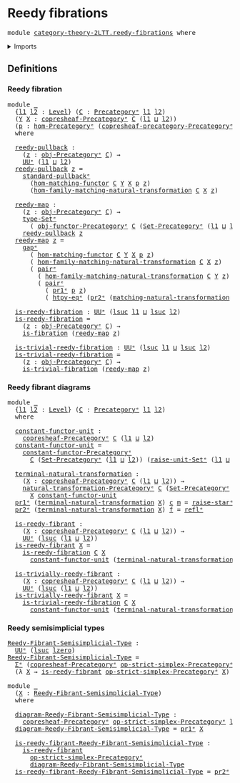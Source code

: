 # Reedy fibrations

<pre class="Agda"><a id="29" class="Keyword">module</a> <a id="36" href="category-theory-2LTT.reedy-fibrations.html" class="Module">category-theory-2LTT.reedy-fibrations</a> <a id="74" class="Keyword">where</a>
</pre>
<details><summary>Imports</summary>

<pre class="Agda"><a id="130" class="Keyword">open</a> <a id="135" class="Keyword">import</a> <a id="142" href="category-theory.cones-precategories%25E1%25B5%2589.html" class="Module">category-theory.cones-precategoriesᵉ</a>
<a id="179" class="Keyword">open</a> <a id="184" class="Keyword">import</a> <a id="191" href="category-theory.constant-functors%25E1%25B5%2589.html" class="Module">category-theory.constant-functorsᵉ</a>
<a id="226" class="Keyword">open</a> <a id="231" class="Keyword">import</a> <a id="238" href="category-theory.copresheaf-categories%25E1%25B5%2589.html" class="Module">category-theory.copresheaf-categoriesᵉ</a>
<a id="277" class="Keyword">open</a> <a id="282" class="Keyword">import</a> <a id="289" href="category-theory.functors-precategories%25E1%25B5%2589.html" class="Module">category-theory.functors-precategoriesᵉ</a>
<a id="329" class="Keyword">open</a> <a id="334" class="Keyword">import</a> <a id="341" href="category-theory.isomorphisms-in-precategories%25E1%25B5%2589.html" class="Module">category-theory.isomorphisms-in-precategoriesᵉ</a>
<a id="388" class="Keyword">open</a> <a id="393" class="Keyword">import</a> <a id="400" href="category-theory.limits-precategories%25E1%25B5%2589.html" class="Module">category-theory.limits-precategoriesᵉ</a>
<a id="438" class="Keyword">open</a> <a id="443" class="Keyword">import</a> <a id="450" href="category-theory.natural-transformations-functors-precategories%25E1%25B5%2589.html" class="Module">category-theory.natural-transformations-functors-precategoriesᵉ</a>
<a id="514" class="Keyword">open</a> <a id="519" class="Keyword">import</a> <a id="526" href="category-theory.precategories%25E1%25B5%2589.html" class="Module">category-theory.precategoriesᵉ</a>
<a id="557" class="Keyword">open</a> <a id="562" class="Keyword">import</a> <a id="569" href="category-theory.right-extensions-precategories%25E1%25B5%2589.html" class="Module">category-theory.right-extensions-precategoriesᵉ</a>
<a id="617" class="Keyword">open</a> <a id="622" class="Keyword">import</a> <a id="629" href="category-theory.right-kan-extensions-precategories%25E1%25B5%2589.html" class="Module">category-theory.right-kan-extensions-precategoriesᵉ</a>
<a id="681" class="Keyword">open</a> <a id="686" class="Keyword">import</a> <a id="693" href="category-theory.terminal-category%25E1%25B5%2589.html" class="Module">category-theory.terminal-categoryᵉ</a>

<a id="729" class="Keyword">open</a> <a id="734" class="Keyword">import</a> <a id="741" href="category-theory-2LTT.inverse-precategories.html" class="Module">category-theory-2LTT.inverse-precategories</a>
<a id="784" class="Keyword">open</a> <a id="789" class="Keyword">import</a> <a id="796" href="category-theory-2LTT.matching-objects.html" class="Module">category-theory-2LTT.matching-objects</a>
<a id="834" class="Keyword">open</a> <a id="839" class="Keyword">import</a> <a id="846" href="category-theory-2LTT.reduced-coslice-precategory.html" class="Module">category-theory-2LTT.reduced-coslice-precategory</a>
<a id="895" class="Keyword">open</a> <a id="900" class="Keyword">import</a> <a id="907" href="category-theory-2LTT.strict-simplex-precategory.html" class="Module">category-theory-2LTT.strict-simplex-precategory</a>

<a id="956" class="Keyword">open</a> <a id="961" class="Keyword">import</a> <a id="968" href="elementary-number-theory.inequality-natural-numbers%25E1%25B5%2589.html" class="Module">elementary-number-theory.inequality-natural-numbersᵉ</a>

<a id="1022" class="Keyword">open</a> <a id="1027" class="Keyword">import</a> <a id="1034" href="foundation.action-on-identifications-functions%25E1%25B5%2589.html" class="Module">foundation.action-on-identifications-functionsᵉ</a>
<a id="1082" class="Keyword">open</a> <a id="1087" class="Keyword">import</a> <a id="1094" href="foundation.category-of-sets%25E1%25B5%2589.html" class="Module">foundation.category-of-setsᵉ</a>
<a id="1123" class="Keyword">open</a> <a id="1128" class="Keyword">import</a> <a id="1135" href="foundation.dependent-pair-types%25E1%25B5%2589.html" class="Module">foundation.dependent-pair-typesᵉ</a>
<a id="1168" class="Keyword">open</a> <a id="1173" class="Keyword">import</a> <a id="1180" href="foundation.equivalences%25E1%25B5%2589.html" class="Module">foundation.equivalencesᵉ</a>
<a id="1205" class="Keyword">open</a> <a id="1210" class="Keyword">import</a> <a id="1217" href="foundation.function-extensionality%25E1%25B5%2589.html" class="Module">foundation.function-extensionalityᵉ</a>
<a id="1253" class="Keyword">open</a> <a id="1258" class="Keyword">import</a> <a id="1265" href="foundation.function-types%25E1%25B5%2589.html" class="Module">foundation.function-typesᵉ</a>
<a id="1292" class="Keyword">open</a> <a id="1297" class="Keyword">import</a> <a id="1304" href="foundation.identity-types%25E1%25B5%2589.html" class="Module">foundation.identity-typesᵉ</a>
<a id="1331" class="Keyword">open</a> <a id="1336" class="Keyword">import</a> <a id="1343" href="foundation.sets%25E1%25B5%2589.html" class="Module">foundation.setsᵉ</a>
<a id="1360" class="Keyword">open</a> <a id="1365" class="Keyword">import</a> <a id="1372" href="foundation.standard-pullbacks%25E1%25B5%2589.html" class="Module">foundation.standard-pullbacksᵉ</a>
<a id="1403" class="Keyword">open</a> <a id="1408" class="Keyword">import</a> <a id="1415" href="foundation.unit-type%25E1%25B5%2589.html" class="Module">foundation.unit-typeᵉ</a>
<a id="1437" class="Keyword">open</a> <a id="1442" class="Keyword">import</a> <a id="1449" href="foundation.universe-levels%25E1%25B5%2589.html" class="Module">foundation.universe-levelsᵉ</a>

<a id="1478" class="Keyword">open</a> <a id="1483" class="Keyword">import</a> <a id="1490" href="foundation-2LTT.fibrations.html" class="Module">foundation-2LTT.fibrations</a>
</pre>
</details>

## Definitions

### Reedy fibration

<pre class="Agda"><a id="1579" class="Keyword">module</a> <a id="1586" href="category-theory-2LTT.reedy-fibrations.html#1586" class="Module">_</a>
  <a id="1590" class="Symbol">{</a><a id="1591" href="category-theory-2LTT.reedy-fibrations.html#1591" class="Bound">l1</a> <a id="1594" href="category-theory-2LTT.reedy-fibrations.html#1594" class="Bound">l2</a> <a id="1597" class="Symbol">:</a> <a id="1599" href="Agda.Primitive.html#742" class="Postulate">Level</a><a id="1604" class="Symbol">}</a> <a id="1606" class="Symbol">(</a><a id="1607" href="category-theory-2LTT.reedy-fibrations.html#1607" class="Bound">C</a> <a id="1609" class="Symbol">:</a> <a id="1611" href="category-theory.precategories%25E1%25B5%2589.html#3370" class="Function">Precategoryᵉ</a> <a id="1624" href="category-theory-2LTT.reedy-fibrations.html#1591" class="Bound">l1</a> <a id="1627" href="category-theory-2LTT.reedy-fibrations.html#1594" class="Bound">l2</a><a id="1629" class="Symbol">)</a>
  <a id="1633" class="Symbol">(</a><a id="1634" href="category-theory-2LTT.reedy-fibrations.html#1634" class="Bound">Y</a> <a id="1636" href="category-theory-2LTT.reedy-fibrations.html#1636" class="Bound">X</a> <a id="1638" class="Symbol">:</a> <a id="1640" href="category-theory.copresheaf-categories%25E1%25B5%2589.html#3314" class="Function">copresheaf-Precategoryᵉ</a> <a id="1664" href="category-theory-2LTT.reedy-fibrations.html#1607" class="Bound">C</a> <a id="1666" class="Symbol">(</a><a id="1667" href="category-theory-2LTT.reedy-fibrations.html#1591" class="Bound">l1</a> <a id="1670" href="Agda.Primitive.html#961" class="Primitive Operator">⊔</a> <a id="1672" href="category-theory-2LTT.reedy-fibrations.html#1594" class="Bound">l2</a><a id="1674" class="Symbol">))</a>
  <a id="1679" class="Symbol">(</a><a id="1680" href="category-theory-2LTT.reedy-fibrations.html#1680" class="Bound">p</a> <a id="1682" class="Symbol">:</a> <a id="1684" href="category-theory.precategories%25E1%25B5%2589.html#4999" class="Function">hom-Precategoryᵉ</a> <a id="1701" class="Symbol">(</a><a id="1702" href="category-theory.copresheaf-categories%25E1%25B5%2589.html#9589" class="Function">copresheaf-precategory-Precategoryᵉ</a> <a id="1738" href="category-theory-2LTT.reedy-fibrations.html#1607" class="Bound">C</a> <a id="1740" class="Symbol">(</a><a id="1741" href="category-theory-2LTT.reedy-fibrations.html#1591" class="Bound">l1</a> <a id="1744" href="Agda.Primitive.html#961" class="Primitive Operator">⊔</a> <a id="1746" href="category-theory-2LTT.reedy-fibrations.html#1594" class="Bound">l2</a><a id="1748" class="Symbol">))</a> <a id="1751" href="category-theory-2LTT.reedy-fibrations.html#1634" class="Bound">Y</a> <a id="1753" href="category-theory-2LTT.reedy-fibrations.html#1636" class="Bound">X</a><a id="1754" class="Symbol">)</a>
  <a id="1758" class="Keyword">where</a>

  <a id="1767" href="category-theory-2LTT.reedy-fibrations.html#1767" class="Function">reedy-pullback</a> <a id="1782" class="Symbol">:</a>
    <a id="1788" class="Symbol">(</a><a id="1789" href="category-theory-2LTT.reedy-fibrations.html#1789" class="Bound">z</a> <a id="1791" class="Symbol">:</a> <a id="1793" href="category-theory.precategories%25E1%25B5%2589.html#4836" class="Function">obj-Precategoryᵉ</a> <a id="1810" href="category-theory-2LTT.reedy-fibrations.html#1607" class="Bound">C</a><a id="1811" class="Symbol">)</a> <a id="1813" class="Symbol">→</a>
    <a id="1819" href="Agda.Primitive.html#429" class="Primitive">UUᵉ</a> <a id="1823" class="Symbol">(</a><a id="1824" href="category-theory-2LTT.reedy-fibrations.html#1591" class="Bound">l1</a> <a id="1827" href="Agda.Primitive.html#961" class="Primitive Operator">⊔</a> <a id="1829" href="category-theory-2LTT.reedy-fibrations.html#1594" class="Bound">l2</a><a id="1831" class="Symbol">)</a>
  <a id="1835" href="category-theory-2LTT.reedy-fibrations.html#1767" class="Function">reedy-pullback</a> <a id="1850" href="category-theory-2LTT.reedy-fibrations.html#1850" class="Bound">z</a> <a id="1852" class="Symbol">=</a>
    <a id="1858" href="foundation.standard-pullbacks%25E1%25B5%2589.html#2215" class="Function">standard-pullbackᵉ</a>
      <a id="1883" class="Symbol">(</a><a id="1884" href="category-theory-2LTT.matching-objects.html#5340" class="Function">hom-matching-functor</a> <a id="1905" href="category-theory-2LTT.reedy-fibrations.html#1607" class="Bound">C</a> <a id="1907" href="category-theory-2LTT.reedy-fibrations.html#1634" class="Bound">Y</a> <a id="1909" href="category-theory-2LTT.reedy-fibrations.html#1636" class="Bound">X</a> <a id="1911" href="category-theory-2LTT.reedy-fibrations.html#1680" class="Bound">p</a> <a id="1913" href="category-theory-2LTT.reedy-fibrations.html#1850" class="Bound">z</a><a id="1914" class="Symbol">)</a>
      <a id="1922" class="Symbol">(</a><a id="1923" href="category-theory-2LTT.matching-objects.html#8306" class="Function">hom-family-matching-natural-transformation</a> <a id="1966" href="category-theory-2LTT.reedy-fibrations.html#1607" class="Bound">C</a> <a id="1968" href="category-theory-2LTT.reedy-fibrations.html#1636" class="Bound">X</a> <a id="1970" href="category-theory-2LTT.reedy-fibrations.html#1850" class="Bound">z</a><a id="1971" class="Symbol">)</a>

  <a id="1976" href="category-theory-2LTT.reedy-fibrations.html#1976" class="Function">reedy-map</a> <a id="1986" class="Symbol">:</a>
    <a id="1992" class="Symbol">(</a><a id="1993" href="category-theory-2LTT.reedy-fibrations.html#1993" class="Bound">z</a> <a id="1995" class="Symbol">:</a> <a id="1997" href="category-theory.precategories%25E1%25B5%2589.html#4836" class="Function">obj-Precategoryᵉ</a> <a id="2014" href="category-theory-2LTT.reedy-fibrations.html#1607" class="Bound">C</a><a id="2015" class="Symbol">)</a> <a id="2017" class="Symbol">→</a>
    <a id="2023" href="foundation-core.sets%25E1%25B5%2589.html#1014" class="Function">type-Setᵉ</a>
      <a id="2039" class="Symbol">(</a> <a id="2041" href="category-theory.functors-precategories%25E1%25B5%2589.html#4337" class="Function">obj-functor-Precategoryᵉ</a> <a id="2066" href="category-theory-2LTT.reedy-fibrations.html#1607" class="Bound">C</a> <a id="2068" class="Symbol">(</a><a id="2069" href="foundation.category-of-sets%25E1%25B5%2589.html#3733" class="Function">Set-Precategoryᵉ</a> <a id="2086" class="Symbol">(</a><a id="2087" href="category-theory-2LTT.reedy-fibrations.html#1591" class="Bound">l1</a> <a id="2090" href="Agda.Primitive.html#961" class="Primitive Operator">⊔</a> <a id="2092" href="category-theory-2LTT.reedy-fibrations.html#1594" class="Bound">l2</a><a id="2094" class="Symbol">))</a> <a id="2097" href="category-theory-2LTT.reedy-fibrations.html#1634" class="Bound">Y</a> <a id="2099" href="category-theory-2LTT.reedy-fibrations.html#1993" class="Bound">z</a><a id="2100" class="Symbol">)</a> <a id="2102" class="Symbol">→</a>
    <a id="2108" href="category-theory-2LTT.reedy-fibrations.html#1767" class="Function">reedy-pullback</a> <a id="2123" href="category-theory-2LTT.reedy-fibrations.html#1993" class="Bound">z</a>
  <a id="2127" href="category-theory-2LTT.reedy-fibrations.html#1976" class="Function">reedy-map</a> <a id="2137" href="category-theory-2LTT.reedy-fibrations.html#2137" class="Bound">z</a> <a id="2139" class="Symbol">=</a>
    <a id="2145" href="foundation.standard-pullbacks%25E1%25B5%2589.html#3777" class="Function">gapᵉ</a>
      <a id="2156" class="Symbol">(</a> <a id="2158" href="category-theory-2LTT.matching-objects.html#5340" class="Function">hom-matching-functor</a> <a id="2179" href="category-theory-2LTT.reedy-fibrations.html#1607" class="Bound">C</a> <a id="2181" href="category-theory-2LTT.reedy-fibrations.html#1634" class="Bound">Y</a> <a id="2183" href="category-theory-2LTT.reedy-fibrations.html#1636" class="Bound">X</a> <a id="2185" href="category-theory-2LTT.reedy-fibrations.html#1680" class="Bound">p</a> <a id="2187" href="category-theory-2LTT.reedy-fibrations.html#2137" class="Bound">z</a><a id="2188" class="Symbol">)</a>
      <a id="2196" class="Symbol">(</a> <a id="2198" href="category-theory-2LTT.matching-objects.html#8306" class="Function">hom-family-matching-natural-transformation</a> <a id="2241" href="category-theory-2LTT.reedy-fibrations.html#1607" class="Bound">C</a> <a id="2243" href="category-theory-2LTT.reedy-fibrations.html#1636" class="Bound">X</a> <a id="2245" href="category-theory-2LTT.reedy-fibrations.html#2137" class="Bound">z</a><a id="2246" class="Symbol">)</a>
      <a id="2254" class="Symbol">(</a> <a id="2256" href="foundation.dependent-pair-types%25E1%25B5%2589.html#679" class="InductiveConstructor">pairᵉ</a>
        <a id="2270" class="Symbol">(</a> <a id="2272" href="category-theory-2LTT.matching-objects.html#8306" class="Function">hom-family-matching-natural-transformation</a> <a id="2315" href="category-theory-2LTT.reedy-fibrations.html#1607" class="Bound">C</a> <a id="2317" href="category-theory-2LTT.reedy-fibrations.html#1634" class="Bound">Y</a> <a id="2319" href="category-theory-2LTT.reedy-fibrations.html#2137" class="Bound">z</a><a id="2320" class="Symbol">)</a>
        <a id="2330" class="Symbol">(</a> <a id="2332" href="foundation.dependent-pair-types%25E1%25B5%2589.html#679" class="InductiveConstructor">pairᵉ</a>
          <a id="2348" class="Symbol">(</a> <a id="2350" href="foundation.dependent-pair-types%25E1%25B5%2589.html#697" class="Field">pr1ᵉ</a> <a id="2355" href="category-theory-2LTT.reedy-fibrations.html#1680" class="Bound">p</a> <a id="2357" href="category-theory-2LTT.reedy-fibrations.html#2137" class="Bound">z</a><a id="2358" class="Symbol">)</a>
          <a id="2370" class="Symbol">(</a> <a id="2372" href="foundation.function-extensionality%25E1%25B5%2589.html#1919" class="Function">htpy-eqᵉ</a> <a id="2381" class="Symbol">(</a><a id="2382" href="foundation.dependent-pair-types%25E1%25B5%2589.html#711" class="Field">pr2ᵉ</a> <a id="2387" class="Symbol">(</a><a id="2388" href="category-theory-2LTT.matching-objects.html#8872" class="Function">matching-natural-transformation</a> <a id="2420" href="category-theory-2LTT.reedy-fibrations.html#1607" class="Bound">C</a> <a id="2422" href="category-theory-2LTT.reedy-fibrations.html#2137" class="Bound">z</a><a id="2423" class="Symbol">)</a> <a id="2425" href="category-theory-2LTT.reedy-fibrations.html#1680" class="Bound">p</a><a id="2426" class="Symbol">))))</a>

  <a id="2434" href="category-theory-2LTT.reedy-fibrations.html#2434" class="Function">is-reedy-fibration</a> <a id="2453" class="Symbol">:</a> <a id="2455" href="Agda.Primitive.html#429" class="Primitive">UUᵉ</a> <a id="2459" class="Symbol">(</a><a id="2460" href="Agda.Primitive.html#931" class="Primitive">lsuc</a> <a id="2465" href="category-theory-2LTT.reedy-fibrations.html#1591" class="Bound">l1</a> <a id="2468" href="Agda.Primitive.html#961" class="Primitive Operator">⊔</a> <a id="2470" href="Agda.Primitive.html#931" class="Primitive">lsuc</a> <a id="2475" href="category-theory-2LTT.reedy-fibrations.html#1594" class="Bound">l2</a><a id="2477" class="Symbol">)</a>
  <a id="2481" href="category-theory-2LTT.reedy-fibrations.html#2434" class="Function">is-reedy-fibration</a> <a id="2500" class="Symbol">=</a>
    <a id="2506" class="Symbol">(</a><a id="2507" href="category-theory-2LTT.reedy-fibrations.html#2507" class="Bound">z</a> <a id="2509" class="Symbol">:</a> <a id="2511" href="category-theory.precategories%25E1%25B5%2589.html#4836" class="Function">obj-Precategoryᵉ</a> <a id="2528" href="category-theory-2LTT.reedy-fibrations.html#1607" class="Bound">C</a><a id="2529" class="Symbol">)</a> <a id="2531" class="Symbol">→</a>
    <a id="2537" href="foundation-2LTT.fibrations.html#756" class="Function">is-fibration</a> <a id="2550" class="Symbol">(</a><a id="2551" href="category-theory-2LTT.reedy-fibrations.html#1976" class="Function">reedy-map</a> <a id="2561" href="category-theory-2LTT.reedy-fibrations.html#2507" class="Bound">z</a><a id="2562" class="Symbol">)</a>

  <a id="2567" href="category-theory-2LTT.reedy-fibrations.html#2567" class="Function">is-trivial-reedy-fibration</a> <a id="2594" class="Symbol">:</a> <a id="2596" href="Agda.Primitive.html#429" class="Primitive">UUᵉ</a> <a id="2600" class="Symbol">(</a><a id="2601" href="Agda.Primitive.html#931" class="Primitive">lsuc</a> <a id="2606" href="category-theory-2LTT.reedy-fibrations.html#1591" class="Bound">l1</a> <a id="2609" href="Agda.Primitive.html#961" class="Primitive Operator">⊔</a> <a id="2611" href="Agda.Primitive.html#931" class="Primitive">lsuc</a> <a id="2616" href="category-theory-2LTT.reedy-fibrations.html#1594" class="Bound">l2</a><a id="2618" class="Symbol">)</a>
  <a id="2622" href="category-theory-2LTT.reedy-fibrations.html#2567" class="Function">is-trivial-reedy-fibration</a> <a id="2649" class="Symbol">=</a>
    <a id="2655" class="Symbol">(</a><a id="2656" href="category-theory-2LTT.reedy-fibrations.html#2656" class="Bound">z</a> <a id="2658" class="Symbol">:</a> <a id="2660" href="category-theory.precategories%25E1%25B5%2589.html#4836" class="Function">obj-Precategoryᵉ</a> <a id="2677" href="category-theory-2LTT.reedy-fibrations.html#1607" class="Bound">C</a><a id="2678" class="Symbol">)</a> <a id="2680" class="Symbol">→</a>
    <a id="2686" href="foundation-2LTT.fibrations.html#846" class="Function">is-trivial-fibration</a> <a id="2707" class="Symbol">(</a><a id="2708" href="category-theory-2LTT.reedy-fibrations.html#1976" class="Function">reedy-map</a> <a id="2718" href="category-theory-2LTT.reedy-fibrations.html#2656" class="Bound">z</a><a id="2719" class="Symbol">)</a>
</pre>
### Reedy fibrant diagrams

<pre class="Agda"><a id="2762" class="Keyword">module</a> <a id="2769" href="category-theory-2LTT.reedy-fibrations.html#2769" class="Module">_</a>
  <a id="2773" class="Symbol">{</a><a id="2774" href="category-theory-2LTT.reedy-fibrations.html#2774" class="Bound">l1</a> <a id="2777" href="category-theory-2LTT.reedy-fibrations.html#2777" class="Bound">l2</a> <a id="2780" class="Symbol">:</a> <a id="2782" href="Agda.Primitive.html#742" class="Postulate">Level</a><a id="2787" class="Symbol">}</a> <a id="2789" class="Symbol">(</a><a id="2790" href="category-theory-2LTT.reedy-fibrations.html#2790" class="Bound">C</a> <a id="2792" class="Symbol">:</a> <a id="2794" href="category-theory.precategories%25E1%25B5%2589.html#3370" class="Function">Precategoryᵉ</a> <a id="2807" href="category-theory-2LTT.reedy-fibrations.html#2774" class="Bound">l1</a> <a id="2810" href="category-theory-2LTT.reedy-fibrations.html#2777" class="Bound">l2</a><a id="2812" class="Symbol">)</a>
  <a id="2816" class="Keyword">where</a>

  <a id="2825" href="category-theory-2LTT.reedy-fibrations.html#2825" class="Function">constant-functor-unit</a> <a id="2847" class="Symbol">:</a>
    <a id="2853" href="category-theory.copresheaf-categories%25E1%25B5%2589.html#3314" class="Function">copresheaf-Precategoryᵉ</a> <a id="2877" href="category-theory-2LTT.reedy-fibrations.html#2790" class="Bound">C</a> <a id="2879" class="Symbol">(</a><a id="2880" href="category-theory-2LTT.reedy-fibrations.html#2774" class="Bound">l1</a> <a id="2883" href="Agda.Primitive.html#961" class="Primitive Operator">⊔</a> <a id="2885" href="category-theory-2LTT.reedy-fibrations.html#2777" class="Bound">l2</a><a id="2887" class="Symbol">)</a>
  <a id="2891" href="category-theory-2LTT.reedy-fibrations.html#2825" class="Function">constant-functor-unit</a> <a id="2913" class="Symbol">=</a>
    <a id="2919" href="category-theory.constant-functors%25E1%25B5%2589.html#1298" class="Function">constant-functor-Precategoryᵉ</a>
      <a id="2955" href="category-theory-2LTT.reedy-fibrations.html#2790" class="Bound">C</a> <a id="2957" class="Symbol">(</a><a id="2958" href="foundation.category-of-sets%25E1%25B5%2589.html#3733" class="Function">Set-Precategoryᵉ</a> <a id="2975" class="Symbol">(</a><a id="2976" href="category-theory-2LTT.reedy-fibrations.html#2774" class="Bound">l1</a> <a id="2979" href="Agda.Primitive.html#961" class="Primitive Operator">⊔</a> <a id="2981" href="category-theory-2LTT.reedy-fibrations.html#2777" class="Bound">l2</a><a id="2983" class="Symbol">))</a> <a id="2986" class="Symbol">(</a><a id="2987" href="foundation.unit-type%25E1%25B5%2589.html#4054" class="Function">raise-unit-Setᵉ</a> <a id="3003" class="Symbol">(</a><a id="3004" href="category-theory-2LTT.reedy-fibrations.html#2774" class="Bound">l1</a> <a id="3007" href="Agda.Primitive.html#961" class="Primitive Operator">⊔</a> <a id="3009" href="category-theory-2LTT.reedy-fibrations.html#2777" class="Bound">l2</a><a id="3011" class="Symbol">))</a>

  <a id="3017" href="category-theory-2LTT.reedy-fibrations.html#3017" class="Function">terminal-natural-transformation</a> <a id="3049" class="Symbol">:</a>
    <a id="3055" class="Symbol">(</a><a id="3056" href="category-theory-2LTT.reedy-fibrations.html#3056" class="Bound">X</a> <a id="3058" class="Symbol">:</a> <a id="3060" href="category-theory.copresheaf-categories%25E1%25B5%2589.html#3314" class="Function">copresheaf-Precategoryᵉ</a> <a id="3084" href="category-theory-2LTT.reedy-fibrations.html#2790" class="Bound">C</a> <a id="3086" class="Symbol">(</a><a id="3087" href="category-theory-2LTT.reedy-fibrations.html#2774" class="Bound">l1</a> <a id="3090" href="Agda.Primitive.html#961" class="Primitive Operator">⊔</a> <a id="3092" href="category-theory-2LTT.reedy-fibrations.html#2777" class="Bound">l2</a><a id="3094" class="Symbol">))</a> <a id="3097" class="Symbol">→</a>
    <a id="3103" href="category-theory.natural-transformations-functors-precategories%25E1%25B5%2589.html#1877" class="Function">natural-transformation-Precategoryᵉ</a> <a id="3139" href="category-theory-2LTT.reedy-fibrations.html#2790" class="Bound">C</a> <a id="3141" class="Symbol">(</a><a id="3142" href="foundation.category-of-sets%25E1%25B5%2589.html#3733" class="Function">Set-Precategoryᵉ</a> <a id="3159" class="Symbol">(</a><a id="3160" href="category-theory-2LTT.reedy-fibrations.html#2774" class="Bound">l1</a> <a id="3163" href="Agda.Primitive.html#961" class="Primitive Operator">⊔</a> <a id="3165" href="category-theory-2LTT.reedy-fibrations.html#2777" class="Bound">l2</a><a id="3167" class="Symbol">))</a>
      <a id="3176" href="category-theory-2LTT.reedy-fibrations.html#3056" class="Bound">X</a> <a id="3178" href="category-theory-2LTT.reedy-fibrations.html#2825" class="Function">constant-functor-unit</a>
  <a id="3202" href="foundation.dependent-pair-types%25E1%25B5%2589.html#697" class="Field">pr1ᵉ</a> <a id="3207" class="Symbol">(</a><a id="3208" href="category-theory-2LTT.reedy-fibrations.html#3017" class="Function">terminal-natural-transformation</a> <a id="3240" href="category-theory-2LTT.reedy-fibrations.html#3240" class="Bound">X</a><a id="3241" class="Symbol">)</a> <a id="3243" href="category-theory-2LTT.reedy-fibrations.html#3243" class="Bound">c</a> <a id="3245" href="category-theory-2LTT.reedy-fibrations.html#3245" class="Bound">m</a> <a id="3247" class="Symbol">=</a> <a id="3249" href="foundation.unit-type%25E1%25B5%2589.html#1508" class="Function">raise-starᵉ</a>
  <a id="3263" href="foundation.dependent-pair-types%25E1%25B5%2589.html#711" class="Field">pr2ᵉ</a> <a id="3268" class="Symbol">(</a><a id="3269" href="category-theory-2LTT.reedy-fibrations.html#3017" class="Function">terminal-natural-transformation</a> <a id="3301" href="category-theory-2LTT.reedy-fibrations.html#3301" class="Bound">X</a><a id="3302" class="Symbol">)</a> <a id="3304" href="category-theory-2LTT.reedy-fibrations.html#3304" class="Bound">f</a> <a id="3306" class="Symbol">=</a> <a id="3308" href="foundation-core.identity-types%25E1%25B5%2589.html#2694" class="InductiveConstructor">reflᵉ</a>

  <a id="3317" href="category-theory-2LTT.reedy-fibrations.html#3317" class="Function">is-reedy-fibrant</a> <a id="3334" class="Symbol">:</a>
    <a id="3340" class="Symbol">(</a><a id="3341" href="category-theory-2LTT.reedy-fibrations.html#3341" class="Bound">X</a> <a id="3343" class="Symbol">:</a> <a id="3345" href="category-theory.copresheaf-categories%25E1%25B5%2589.html#3314" class="Function">copresheaf-Precategoryᵉ</a> <a id="3369" href="category-theory-2LTT.reedy-fibrations.html#2790" class="Bound">C</a> <a id="3371" class="Symbol">(</a><a id="3372" href="category-theory-2LTT.reedy-fibrations.html#2774" class="Bound">l1</a> <a id="3375" href="Agda.Primitive.html#961" class="Primitive Operator">⊔</a> <a id="3377" href="category-theory-2LTT.reedy-fibrations.html#2777" class="Bound">l2</a><a id="3379" class="Symbol">))</a> <a id="3382" class="Symbol">→</a>
    <a id="3388" href="Agda.Primitive.html#429" class="Primitive">UUᵉ</a> <a id="3392" class="Symbol">(</a><a id="3393" href="Agda.Primitive.html#931" class="Primitive">lsuc</a> <a id="3398" class="Symbol">(</a><a id="3399" href="category-theory-2LTT.reedy-fibrations.html#2774" class="Bound">l1</a> <a id="3402" href="Agda.Primitive.html#961" class="Primitive Operator">⊔</a> <a id="3404" href="category-theory-2LTT.reedy-fibrations.html#2777" class="Bound">l2</a><a id="3406" class="Symbol">))</a>
  <a id="3411" href="category-theory-2LTT.reedy-fibrations.html#3317" class="Function">is-reedy-fibrant</a> <a id="3428" href="category-theory-2LTT.reedy-fibrations.html#3428" class="Bound">X</a> <a id="3430" class="Symbol">=</a>
    <a id="3436" href="category-theory-2LTT.reedy-fibrations.html#2434" class="Function">is-reedy-fibration</a> <a id="3455" href="category-theory-2LTT.reedy-fibrations.html#2790" class="Bound">C</a> <a id="3457" href="category-theory-2LTT.reedy-fibrations.html#3428" class="Bound">X</a>
      <a id="3465" href="category-theory-2LTT.reedy-fibrations.html#2825" class="Function">constant-functor-unit</a> <a id="3487" class="Symbol">(</a><a id="3488" href="category-theory-2LTT.reedy-fibrations.html#3017" class="Function">terminal-natural-transformation</a> <a id="3520" href="category-theory-2LTT.reedy-fibrations.html#3428" class="Bound">X</a><a id="3521" class="Symbol">)</a>

  <a id="3526" href="category-theory-2LTT.reedy-fibrations.html#3526" class="Function">is-trivially-reedy-fibrant</a> <a id="3553" class="Symbol">:</a>
    <a id="3559" class="Symbol">(</a><a id="3560" href="category-theory-2LTT.reedy-fibrations.html#3560" class="Bound">X</a> <a id="3562" class="Symbol">:</a> <a id="3564" href="category-theory.copresheaf-categories%25E1%25B5%2589.html#3314" class="Function">copresheaf-Precategoryᵉ</a> <a id="3588" href="category-theory-2LTT.reedy-fibrations.html#2790" class="Bound">C</a> <a id="3590" class="Symbol">(</a><a id="3591" href="category-theory-2LTT.reedy-fibrations.html#2774" class="Bound">l1</a> <a id="3594" href="Agda.Primitive.html#961" class="Primitive Operator">⊔</a> <a id="3596" href="category-theory-2LTT.reedy-fibrations.html#2777" class="Bound">l2</a><a id="3598" class="Symbol">))</a> <a id="3601" class="Symbol">→</a>
    <a id="3607" href="Agda.Primitive.html#429" class="Primitive">UUᵉ</a> <a id="3611" class="Symbol">(</a><a id="3612" href="Agda.Primitive.html#931" class="Primitive">lsuc</a> <a id="3617" class="Symbol">(</a><a id="3618" href="category-theory-2LTT.reedy-fibrations.html#2774" class="Bound">l1</a> <a id="3621" href="Agda.Primitive.html#961" class="Primitive Operator">⊔</a> <a id="3623" href="category-theory-2LTT.reedy-fibrations.html#2777" class="Bound">l2</a><a id="3625" class="Symbol">))</a>
  <a id="3630" href="category-theory-2LTT.reedy-fibrations.html#3526" class="Function">is-trivially-reedy-fibrant</a> <a id="3657" href="category-theory-2LTT.reedy-fibrations.html#3657" class="Bound">X</a> <a id="3659" class="Symbol">=</a>
    <a id="3665" href="category-theory-2LTT.reedy-fibrations.html#2567" class="Function">is-trivial-reedy-fibration</a> <a id="3692" href="category-theory-2LTT.reedy-fibrations.html#2790" class="Bound">C</a> <a id="3694" href="category-theory-2LTT.reedy-fibrations.html#3657" class="Bound">X</a>
      <a id="3702" href="category-theory-2LTT.reedy-fibrations.html#2825" class="Function">constant-functor-unit</a> <a id="3724" class="Symbol">(</a><a id="3725" href="category-theory-2LTT.reedy-fibrations.html#3017" class="Function">terminal-natural-transformation</a> <a id="3757" href="category-theory-2LTT.reedy-fibrations.html#3657" class="Bound">X</a><a id="3758" class="Symbol">)</a>
</pre>
### Reedy semisimplicial types

<pre class="Agda"><a id="Reedy-Fibrant-Semisimplicial-Type"></a><a id="3805" href="category-theory-2LTT.reedy-fibrations.html#3805" class="Function">Reedy-Fibrant-Semisimplicial-Type</a> <a id="3839" class="Symbol">:</a>
  <a id="3843" href="Agda.Primitive.html#429" class="Primitive">UUᵉ</a> <a id="3847" class="Symbol">(</a><a id="3848" href="Agda.Primitive.html#931" class="Primitive">lsuc</a> <a id="3853" href="Agda.Primitive.html#915" class="Primitive">lzero</a><a id="3858" class="Symbol">)</a>
<a id="3860" href="category-theory-2LTT.reedy-fibrations.html#3805" class="Function">Reedy-Fibrant-Semisimplicial-Type</a> <a id="3894" class="Symbol">=</a>
  <a id="3898" href="foundation.dependent-pair-types%25E1%25B5%2589.html#585" class="Record">Σᵉ</a> <a id="3901" class="Symbol">(</a><a id="3902" href="category-theory.copresheaf-categories%25E1%25B5%2589.html#3314" class="Function">copresheaf-Precategoryᵉ</a> <a id="3926" href="category-theory-2LTT.strict-simplex-precategory.html#3795" class="Function">op-strict-simplex-Precategoryᵉ</a> <a id="3957" href="Agda.Primitive.html#915" class="Primitive">lzero</a><a id="3962" class="Symbol">)</a>
  <a id="3966" class="Symbol">(λ</a> <a id="3969" href="category-theory-2LTT.reedy-fibrations.html#3969" class="Bound">X</a> <a id="3971" class="Symbol">→</a> <a id="3973" href="category-theory-2LTT.reedy-fibrations.html#3317" class="Function">is-reedy-fibrant</a> <a id="3990" href="category-theory-2LTT.strict-simplex-precategory.html#3795" class="Function">op-strict-simplex-Precategoryᵉ</a> <a id="4021" href="category-theory-2LTT.reedy-fibrations.html#3969" class="Bound">X</a><a id="4022" class="Symbol">)</a>

<a id="4025" class="Keyword">module</a> <a id="4032" href="category-theory-2LTT.reedy-fibrations.html#4032" class="Module">_</a>
  <a id="4036" class="Symbol">(</a><a id="4037" href="category-theory-2LTT.reedy-fibrations.html#4037" class="Bound">X</a> <a id="4039" class="Symbol">:</a> <a id="4041" href="category-theory-2LTT.reedy-fibrations.html#3805" class="Function">Reedy-Fibrant-Semisimplicial-Type</a><a id="4074" class="Symbol">)</a>
  <a id="4078" class="Keyword">where</a>

  <a id="4087" href="category-theory-2LTT.reedy-fibrations.html#4087" class="Function">diagram-Reedy-Fibrant-Semisimplicial-Type</a> <a id="4129" class="Symbol">:</a>
    <a id="4135" href="category-theory.copresheaf-categories%25E1%25B5%2589.html#3314" class="Function">copresheaf-Precategoryᵉ</a> <a id="4159" href="category-theory-2LTT.strict-simplex-precategory.html#3795" class="Function">op-strict-simplex-Precategoryᵉ</a> <a id="4190" href="Agda.Primitive.html#915" class="Primitive">lzero</a>
  <a id="4198" href="category-theory-2LTT.reedy-fibrations.html#4087" class="Function">diagram-Reedy-Fibrant-Semisimplicial-Type</a> <a id="4240" class="Symbol">=</a> <a id="4242" href="foundation.dependent-pair-types%25E1%25B5%2589.html#697" class="Field">pr1ᵉ</a> <a id="4247" href="category-theory-2LTT.reedy-fibrations.html#4037" class="Bound">X</a>

  <a id="4252" href="category-theory-2LTT.reedy-fibrations.html#4252" class="Function">is-reedy-fibrant-Reedy-Fibrant-Semisimplicial-Type</a> <a id="4303" class="Symbol">:</a>
    <a id="4309" href="category-theory-2LTT.reedy-fibrations.html#3317" class="Function">is-reedy-fibrant</a>
      <a id="4332" href="category-theory-2LTT.strict-simplex-precategory.html#3795" class="Function">op-strict-simplex-Precategoryᵉ</a>
      <a id="4369" href="category-theory-2LTT.reedy-fibrations.html#4087" class="Function">diagram-Reedy-Fibrant-Semisimplicial-Type</a>
  <a id="4413" href="category-theory-2LTT.reedy-fibrations.html#4252" class="Function">is-reedy-fibrant-Reedy-Fibrant-Semisimplicial-Type</a> <a id="4464" class="Symbol">=</a> <a id="4466" href="foundation.dependent-pair-types%25E1%25B5%2589.html#711" class="Field">pr2ᵉ</a> <a id="4471" href="category-theory-2LTT.reedy-fibrations.html#4037" class="Bound">X</a>
</pre>